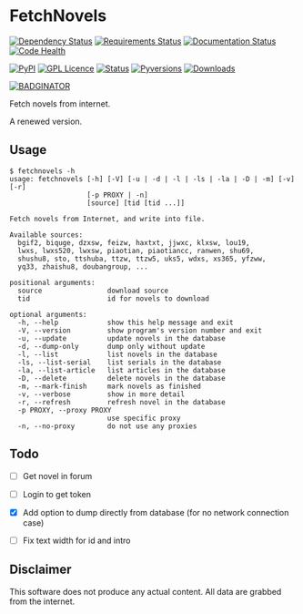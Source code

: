 FetchNovels
===========

[![Dependency Status](https://dependencyci.com/github/wangjiezhe/FetchNovels/badge)](https://dependencyci.com/github/wangjiezhe/FetchNovels)
[![Requirements Status](https://requires.io/github/wangjiezhe/FetchNovels/requirements.svg?branch=master)](https://requires.io/github/wangjiezhe/FetchNovels/requirements/?branch=master)
[![Documentation Status](https://readthedocs.org/projects/docs/badge/?version=latest)](http://fetchnovels.readthedocs.io/en/latest/?badge=latest)
[![Code Health](https://landscape.io/github/wangjiezhe/FetchNovels/master/landscape.svg?style=flat)](https://landscape.io/github/wangjiezhe/FetchNovels/master)

[![PyPI](https://img.shields.io/pypi/v/FetchNovels.svg)](https://pypi.python.org/pypi/FetchNovels)
[![GPL Licence](https://img.shields.io/pypi/l/FetchNovels.svg)](https://www.gnu.org/licenses/gpl-3.0.en.html)
[![Status](https://img.shields.io/pypi/status/FetchNovels.svg)](https://pypi.python.org/pypi/FetchNovels)
[![Pyversions](https://img.shields.io/pypi/pyversions/FetchNovels.svg)](https://pypi.python.org/pypi/FetchNovels)
[![Downloads](https://img.shields.io/pypi/dm/FetchNovels.svg)](https://pypi.python.org/pypi/FetchNovels)

[![BADGINATOR](https://badginator.herokuapp.com/wangjiezhe/FetchNovels.svg)](https://github.com/defunctzombie/badginator)

Fetch novels from internet.

A renewed version.


Usage
-----

    $ fetchnovels -h
    usage: fetchnovels [-h] [-V] [-u | -d | -l | -ls | -la | -D | -m] [-v] [-r]
                       [-p PROXY | -n]
                       [source] [tid [tid ...]]

    Fetch novels from Internet, and write into file.

    Available sources:
      bgif2, biquge, dzxsw, feizw, haxtxt, jjwxc, klxsw, lou19,
      lwxs, lwxs520, lwxsw, piaotian, piaotiancc, ranwen, shu69,
      shushu8, sto, ttshuba, ttzw, ttzw5, uks5, wdxs, xs365, yfzww,
      yq33, zhaishu8, doubangroup, ...

    positional arguments:
      source                download source
      tid                   id for novels to download

    optional arguments:
      -h, --help            show this help message and exit
      -V, --version         show program's version number and exit
      -u, --update          update novels in the database
      -d, --dump-only       dump only without update
      -l, --list            list novels in the database
      -ls, --list-serial    list serials in the database
      -la, --list-article   list articles in the database
      -D, --delete          delete novels in the database
      -m, --mark-finish     mark novels as finished
      -v, --verbose         show in more detail
      -r, --refresh         refresh novel in the database
      -p PROXY, --proxy PROXY
                            use specific proxy
      -n, --no-proxy        do not use any proxies


Todo
----

* [ ] Get novel in forum
* [ ] Login to get token
* [x] Add option to dump directly from database (for no network connection case)
* [ ] Fix text width for id and intro


Disclaimer
----------

This software does not produce any actual content.
All data are grabbed from the internet.
